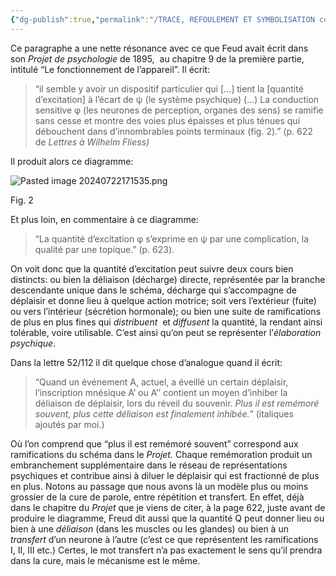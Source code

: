 ```yaml
---
{"dg-publish":true,"permalink":"/TRACE, REFOULEMENT ET SYMBOLISATION copie/Lettre 52/inhiber la déliaison de déplaisir/","created":"2024-07-22T17:15:10.475-04:00","updated":"2025-08-15T11:01:53.000-04:00"}
---
```



Ce paragraphe a une nette résonance avec ce que Feud avait écrit dans son _Projet de psychologie_ de 1895,  au chapitre 9 de la première partie, intitulé “Le fonctionnement de l’appareil”. Il écrit:

> “il semble y avoir un dispositif particulier qui [...] tient la [quantité d’excitation] à l’écart de ψ (le système psychique) (...) La conduction sensitive φ (les neurones de perception, organes des sens) se ramifie sans cesse et montre des voies plus épaisses et plus ténues qui débouchent dans d’innombrables points terminaux (fig. 2).” (p. 622 de _Lettres à Wilhelm Fliess)_

Il produit alors ce diagramme:

![Pasted image 20240722171535.png](/img/user/TRACE,%20REFOULEMENT%20ET%20SYMBOLISATION%20copie/Lettre%2052/Pasted%20image%2020240722171535.png)

Fig. 2

  
Et plus loin, en commentaire à ce diagramme:

> “La quantité d’excitation φ s’exprime en ψ par une complication, la qualité par une topique.” (p. 623). 

On voit donc que la quantité d’excitation peut suivre deux cours bien distincts: ou bien la déliaison (décharge) directe, représentée par la branche descendante unique dans le schéma, décharge qui s’accompagne de déplaisir et donne lieu à quelque action motrice; soit vers l’extérieur (fuite) ou vers l’intérieur (sécrétion hormonale); ou bien une suite de ramifications de plus en plus fines qui _distribuent_  et _diffusent_ la quantité, la rendant ainsi tolérable, voire utilisable. C’est ainsi qu’on peut se représenter l’_élaboration psychique_.

Dans la lettre 52/112 il dit quelque chose d’analogue quand il écrit:

> “Quand un événement A, actuel, a éveillé un certain déplaisir, l’inscription mnésique A’ ou A’’ contient un moyen d’inhiber la déliaison de déplaisir, lors du réveil du souvenir. _Plus il est remémoré souvent, plus cette déliaison est finalement inhibée._” (italiques ajoutés par moi.)

Où l’on comprend que “plus il est remémoré souvent” correspond aux ramifications du schéma dans le _Projet._ Chaque remémoration produit un embranchement supplémentaire dans le réseau de représentations psychiques et contribue ainsi à diluer le déplaisir qui est fractionné de plus en plus. Notons au passage que nous avons là un modèle plus ou moins grossier de la cure de parole, entre répétition et transfert. En effet, déjà dans le chapitre du _Projet_ que je viens de citer, à la page 622, juste avant de produire le diagramme, Freud dit aussi que la quantité Q peut donner lieu ou bien à une _déliaison_ (dans les muscles ou les glandes) ou bien à un _transfert_ d’un neurone à l’autre (c’est ce que représentent les ramifications I, II, III etc.) Certes, le mot transfert n’a pas exactement le sens qu’il prendra dans la cure, mais le mécanisme est le même.
